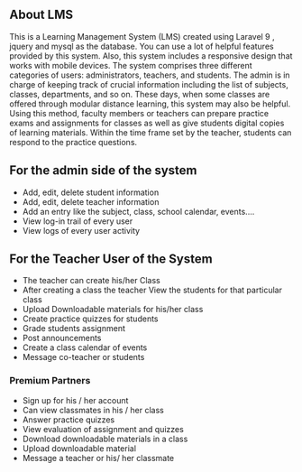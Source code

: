 
## About LMS

This is a Learning Management System (LMS) created using Laravel 9 , jquery and mysql as the database. You can use a lot of helpful features provided by this system. Also, this system includes a responsive design that works with mobile devices. The system comprises three different categories of users: administrators, teachers, and students. The admin is in charge of keeping track of crucial information including the list of subjects, classes, departments, and so on. These days, when some classes are offered through modular distance learning, this system may also be helpful. Using this method, faculty members or teachers can prepare practice exams and assignments for classes as well as give students digital copies of learning materials. Within the time frame set by the teacher, students can respond to the practice questions.


## For the admin side of the system

- Add,  edit,  delete student information
- Add, edit, delete teacher information 
- Add an entry like the subject, class, school calendar, events....
- View log-in trail of every user
- View logs of every user activity

## For the Teacher User of the System

- The teacher can create his/her Class
- After creating a class the teacher  View the students for that particular class
- Upload Downloadable materials for his/her class
- Create practice quizzes for students 
- Grade students assignment 
- Post announcements
- Create a class calendar of events 
- Message co-teacher or students

### Premium Partners

- Sign up for his / her account
- Can view  classmates in  his / her class
- Answer practice quizzes
- View evaluation of assignment and quizzes
- Download downloadable materials in a class
- Upload downloadable material
- Message a teacher or his/ her classmate
